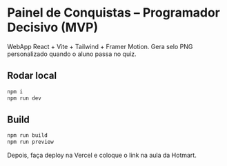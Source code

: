 # Painel de Conquistas – Programador Decisivo (MVP)

WebApp React + Vite + Tailwind + Framer Motion. Gera selo PNG personalizado quando o aluno passa no quiz.

## Rodar local
```bash
npm i
npm run dev
```

## Build
```bash
npm run build
npm run preview
```

Depois, faça deploy na Vercel e coloque o link na aula da Hotmart.
